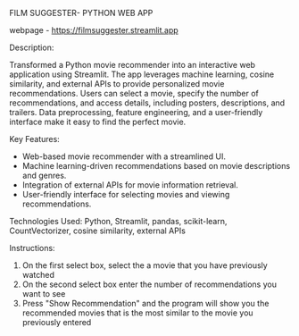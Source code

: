 FILM SUGGESTER- PYTHON WEB APP

webpage - https://filmsuggester.streamlit.app

Description:

Transformed a Python movie recommender into an interactive web application using Streamlit. The app leverages machine learning, cosine similarity, and external APIs to provide personalized movie recommendations. Users can select a movie, specify the number of recommendations, and access details, including posters, descriptions, and trailers. Data preprocessing, feature engineering, and a user-friendly interface make it easy to find the perfect movie.

Key Features:

* Web-based movie recommender with a streamlined UI.
* Machine learning-driven recommendations based on movie descriptions and genres.
* Integration of external APIs for movie information retrieval.
* User-friendly interface for selecting movies and viewing recommendations.

Technologies Used:
Python, Streamlit, pandas, scikit-learn, CountVectorizer, cosine similarity, external APIs

Instructions:

1. On the first select box, select the a movie that you have previously watched
2. On the second select box enter the number of recommendations you want to see
3. Press "Show Recommendation" and the program will show you the recommended movies that is the most similar to the movie you previously entered

